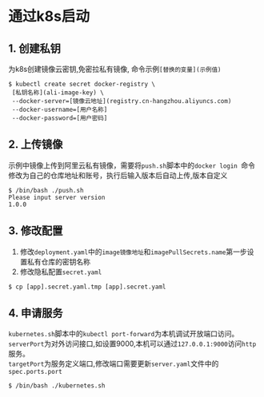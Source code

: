 # 通过k8s启动

## 1. 创建私钥
为k8s创建镜像云密钥,免密拉私有镜像, 命令示例`[替换的变量](示例值)`
```shell
$ kubectl create secret docker-registry \
 [私钥名称](ali-image-key) \
 --docker-server=[镜像云地址](registry.cn-hangzhou.aliyuncs.com) 
 --docker-username=[用户名称] 
 --docker-password=[用户密码]
```

## 2. 上传镜像
示例中镜像上传到阿里云私有镜像，需要将`push.sh`脚本中的`docker login `命令修改为自己的仓库地址和账号，执行后输入版本后自动上传,版本自定义
```shell
$ /bin/bash ./push.sh
Please input server version
1.0.0
```

## 3. 修改配置
1. 修改`deployment.yaml`中的`image镜像地址`和`imagePullSecrets.name`第一步设置私有仓库的密钥名称
2. 修改隐私配置`secret.yaml`
```shell
$ cp [app].secret.yaml.tmp [app].secret.yaml
```

## 4. 申请服务
`kubernetes.sh`脚本中的`kubectl port-forward`为本机调试开放端口访问。  
`serverPort`为对外访问接口,如设置9000,本机可以通过`127.0.0.1:9000`访问`http`服务。  
`targetPort`为服务定义端口,修改端口需要更新`server.yaml`文件中的`spec.ports.port`
```shell
$ /bin/bash ./kubernetes.sh
```